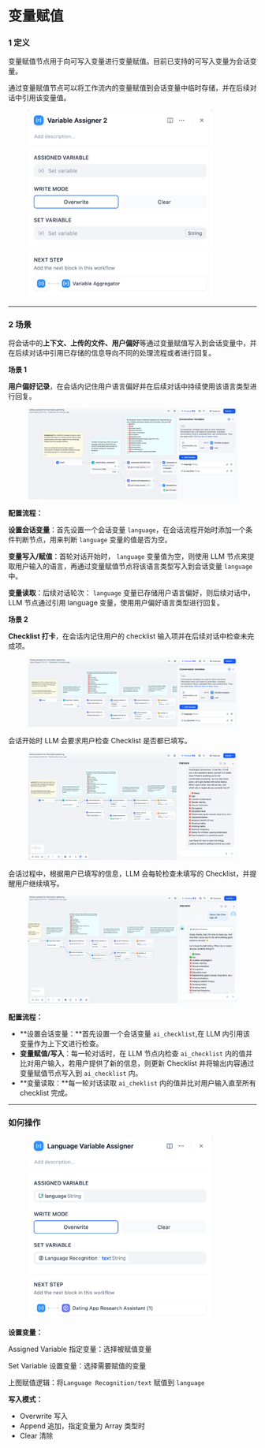 # 变量赋值

### 1 定义

变量赋值节点用于向可写入变量进行变量赋值。目前已支持的可写入变量为会话变量。

通过变量赋值节点可以将工作流内的变量赋值到会话变量中临时存储，并在后续对话中引用该变量值。

<figure><img src="../../../.gitbook/assets/image (8).png" alt="" width="375"><figcaption></figcaption></figure>

***

### 2 场景

将会话中的**上下文、上传的文件、用户偏好**等通过变量赋值写入到会话变量中，并在后续对话中引用已存储的信息导向不同的处理流程或者进行回复。

**场景 1** &#x20;

**用户偏好记录**，在会话内记住用户语言偏好并在后续对话中持续使用该语言类型进行回复。

<figure><img src="../../../.gitbook/assets/image.png" alt=""><figcaption></figcaption></figure>

**配置流程：**

**设置会话变量**：首先设置一个会话变量 `language`，在会话流程开始时添加一个条件判断节点，用来判断 `language` 变量的值是否为空。

**变量写入/赋值**：首轮对话开始时， `language` 变量值为空，则使用 LLM 节点来提取用户输入的语言，再通过变量赋值节点将该语言类型写入到会话变量 `language` 中。

**变量读取**：后续对话轮次： `language` 变量已存储用户语言偏好，则后续对话中，LLM 节点通过引用 language 变量，使用用户偏好语言类型进行回复。

**场景 2**

**Checklist 打卡**，在会话内记住用户的 checklist 输入项并在后续对话中检查未完成项。

<figure><img src="../../../.gitbook/assets/image (2).png" alt=""><figcaption></figcaption></figure>

会话开始时 LLM 会要求用户检查 Checklist 是否都已填写。

<figure><img src="../../../.gitbook/assets/image (3).png" alt=""><figcaption></figcaption></figure>

会话过程中，根据用户已填写的信息，LLM 会每轮检查未填写的 Checklist，并提醒用户继续填写。

<figure><img src="../../../.gitbook/assets/image (5).png" alt=""><figcaption></figcaption></figure>

**配置流程：**

* **设置会话变量：**首先设置一个会话变量 `ai_checklist`,在 LLM 内引用该变量作为上下文进行检查。
* **变量赋值/写入**：每一轮对话时，在 LLM 节点内检查 `ai_checklist` 内的值并比对用户输入，若用户提供了新的信息，则更新 Checklist 并将输出内容通过变量赋值节点写入到 `ai_checklist` 内。
* **变量读取：**每一轮对话读取 `ai_cheklist` 内的值并比对用户输入直至所有 checklist 完成。

***

### 如何操作

<figure><img src="../../../.gitbook/assets/image (7).png" alt="" width="375"><figcaption></figcaption></figure>

**设置变量：**

Assigned Variable 指定变量：选择被赋值变量

Set Variable 设置变量：选择需要赋值的变量

上图赋值逻辑：将`Language Recognition/text`  赋值到 `language`&#x20;

**写入模式：**

* Overwrite 写入
* Append 追加，指定变量为 Array 类型时
* Clear 清除

